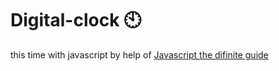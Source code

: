 # Digital-clock 🕙                                                                                                                                                                                                                                                                                                                               
this time with javascript by help of <a href="https://www.oreilly.com/library/view/javascript-the-definitive/0596101996/">Javascript the difinite guide</a>  
 
   
